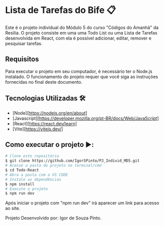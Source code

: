 <div>

# Lista de Tarefas do Bife 📋
<p>
Este é o projeto individual do Módulo 5 do curso "Códigos do Amanhã" da Resilia. O projeto consiste em uma uma Todo List ou uma Lista de Tarefas desenvolvida em React, com ela é possível adicionar, editar, remover e pesquisar tarefas.
</p>

## Requisitos
<p>
Para executar o projeto em seu computador, é necessário ter o Node.js instalado. O funcionamento do projeto requer que você siga as instruções fornecidas no final deste documento.
</p>

## Tecnologias Utilizadas 🛠️

- [Node][https://nodejs.org/en/about]
- [Javascript][https://developer.mozilla.org/pt-BR/docs/Web/JavaScript]
- [React][https://react.dev/learn]
- [Vite][https://vitejs.dev/]

## Como executar o projeto ▶️:
```bash
# Clone este repositório
$ git clone https://github.com/IgorSPinto/PJ_Individ_MD5.git
# Acesse a pasta do projeto no terminal/cmd
$ cd Todo-React
# Abra a pasta com o VS CODE
# Instale as dependências
$ npm install
# Execute o projeto
$ npm run dev
```
Após iniciar o projeto com "npm run dev" irá aparecer um link para acesso ao site.


Projeto Desenvolvido por: Igor de Souza Pinto.
</div>